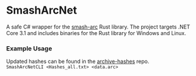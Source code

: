 # SmashArcNet
A safe C# wrapper for the [smash-arc](https://github.com/jam1garner/smash-arc) Rust library. The project targets .NET Core 3.1 and includes binaries for the Rust library for Windows and Linux.  

### Example Usage
Updated hashes can be found in the [archive-hashes](https://github.com/ultimate-research/archive-hashes) repo.  
`SmashArcNetCLI <Hashes_all.txt> <data.arc>`
